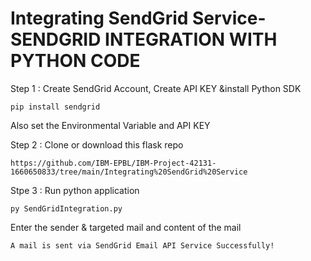 # Integrating SendGrid Service-SENDGRID INTEGRATION WITH PYTHON CODE
 

Step 1 : Create SendGrid Account, Create API KEY &install Python SDK 

```
pip install sendgrid
```

Also set the Environmental Variable and API KEY


Step 2 : Clone or download this flask repo

```
https://github.com/IBM-EPBL/IBM-Project-42131-1660650833/tree/main/Integrating%20SendGrid%20Service
```

Stpe 3 : Run python application

```
py SendGridIntegration.py
```

Enter the sender & targeted mail and content of the mail
```
A mail is sent via SendGrid Email API Service Successfully!



